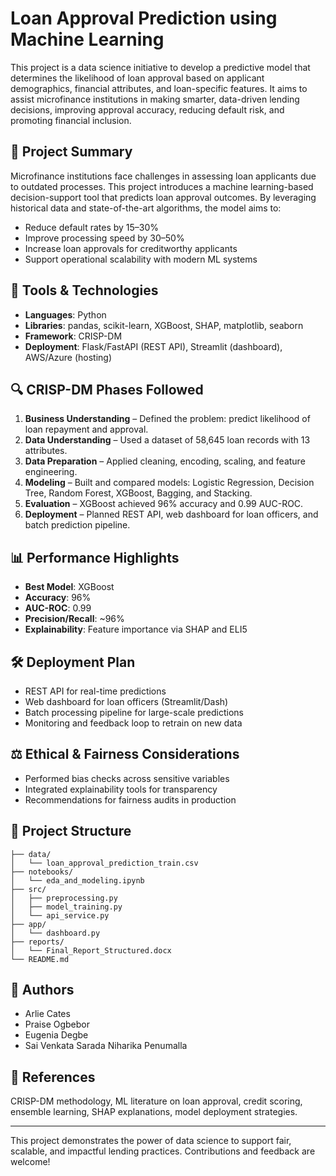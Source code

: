 
# Loan Approval Prediction using Machine Learning

This project is a data science initiative to develop a predictive model that determines the likelihood of loan approval based on applicant demographics, financial attributes, and loan-specific features. It aims to assist microfinance institutions in making smarter, data-driven lending decisions, improving approval accuracy, reducing default risk, and promoting financial inclusion.

## 🧠 Project Summary

Microfinance institutions face challenges in assessing loan applicants due to outdated processes. This project introduces a machine learning-based decision-support tool that predicts loan approval outcomes. By leveraging historical data and state-of-the-art algorithms, the model aims to:

- Reduce default rates by 15–30%
- Improve processing speed by 30–50%
- Increase loan approvals for creditworthy applicants
- Support operational scalability with modern ML systems

## 🧰 Tools & Technologies

- **Languages**: Python
- **Libraries**: pandas, scikit-learn, XGBoost, SHAP, matplotlib, seaborn
- **Framework**: CRISP-DM
- **Deployment**: Flask/FastAPI (REST API), Streamlit (dashboard), AWS/Azure (hosting)

## 🔍 CRISP-DM Phases Followed

1. **Business Understanding** – Defined the problem: predict likelihood of loan repayment and approval.
2. **Data Understanding** – Used a dataset of 58,645 loan records with 13 attributes.
3. **Data Preparation** – Applied cleaning, encoding, scaling, and feature engineering.
4. **Modeling** – Built and compared models: Logistic Regression, Decision Tree, Random Forest, XGBoost, Bagging, and Stacking.
5. **Evaluation** – XGBoost achieved 96% accuracy and 0.99 AUC-ROC.
6. **Deployment** – Planned REST API, web dashboard for loan officers, and batch prediction pipeline.

## 📊 Performance Highlights

- **Best Model**: XGBoost
- **Accuracy**: 96%
- **AUC-ROC**: 0.99
- **Precision/Recall**: ~96%
- **Explainability**: Feature importance via SHAP and ELI5

## 🛠️ Deployment Plan

- REST API for real-time predictions
- Web dashboard for loan officers (Streamlit/Dash)
- Batch processing pipeline for large-scale predictions
- Monitoring and feedback loop to retrain on new data

## ⚖️ Ethical & Fairness Considerations

- Performed bias checks across sensitive variables
- Integrated explainability tools for transparency
- Recommendations for fairness audits in production

## 📁 Project Structure

```
├── data/
│   └── loan_approval_prediction_train.csv
├── notebooks/
│   └── eda_and_modeling.ipynb
├── src/
│   ├── preprocessing.py
│   ├── model_training.py
│   └── api_service.py
├── app/
│   └── dashboard.py
├── reports/
│   └── Final_Report_Structured.docx
└── README.md
```

## 📌 Authors

- Arlie Cates
- Praise Ogbebor
- Eugenia Degbe
- Sai Venkata Sarada Niharika Penumalla

## 📜 References

CRISP-DM methodology, ML literature on loan approval, credit scoring, ensemble learning, SHAP explanations, model deployment strategies.

---

This project demonstrates the power of data science to support fair, scalable, and impactful lending practices. Contributions and feedback are welcome!
